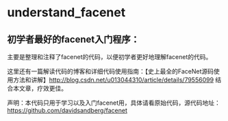 # understand_facenet
## 初学者最好的facenet入门程序：

主要是整理和注释了facenet的代码，以便初学者更好地理解facenet的代码。


这里还有一篇解读代码的博客和详细代码使用指南：【史上最全的FaceNet源码使用方法和讲解】http://blog.csdn.net/u013044310/article/details/79556099 结合本文章，疗效更佳。


声明：本代码只用于学习以及入门facenet用，具体请看原始代码，源代码地址：https://github.com/davidsandberg/facenet

